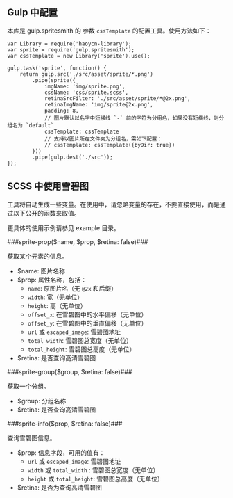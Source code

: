 ## Gulp 中配置 ##

本库是 gulp.spritesmith 的 参数 `cssTemplate` 的配置工具。使用方法如下：

	var Library = require('haoycn-library');
	var sprite = require('gulp.spritesmith');
	var cssTemplate = new Library('sprite').use();

	gulp.task('sprite', function() {
		return gulp.src('./src/asset/sprite/*.png')
			.pipe(sprite({
				imgName: 'img/sprite.png',
				cssName: 'css/sprite.scss',
				retinaSrcFilter: './src/asset/sprite/*@2x.png',
				retinaImgName: 'img/sprite@2x.png',
				padding: 8,
				// 图片默认以名字中短横线 `-` 前的字符为分组名，如果没有短横线，则分组名为 `default`
				cssTemplate: cssTemplate
				// 支持以图片所在文件夹为分组名，需如下配置：
				// cssTemplate: cssTemplate({byDir: true})
			}))
			.pipe(gulp.dest('./src'));
	});

## SCSS 中使用雪碧图 ##

工具将自动生成一些变量。在使用中，请忽略变量的存在，不要直接使用，而是通过以下公开的函数来取值。

更具体的使用示例请参见 example 目录。

###sprite-prop($name, $prop, $retina: false)###

获取某个元素的信息。

 - $name: 图片名称
 - $prop: 属性名称，包括：
	 - `name`: 原图片名（无 `@2x` 和后缀）
	 - `width`: 宽（无单位）
	 - `height`: 高（无单位）
	 - `offset_x`: 在雪碧图中的水平偏移（无单位）
	 - `offset_y`: 在雪碧图中的垂直偏移（无单位）
	 - `url` 或 `escaped_image`: 雪碧图地址
	 - `total_width`: 雪碧图总宽度（无单位）
	 - `total_height`: 雪碧图总高度（无单位）
 - $retina: 是否查询高清雪碧图


###sprite-group($group, $retina: false)###

获取一个分组。

 - $group: 分组名称
 - $retina: 是否查询高清雪碧图


###sprite-info($prop, $retina: false)###

查询雪碧图信息。

 - $prop: 信息字段，可用的值有：
	 - `url` 或 `escaped_image`: 雪碧图地址
	 - `width` 或 `total_width` : 雪碧图总宽度（无单位）
	 - `height` 或 `total_height`: 雪碧图总高度（无单位）
 - $retina: 是否为查询高清雪碧图